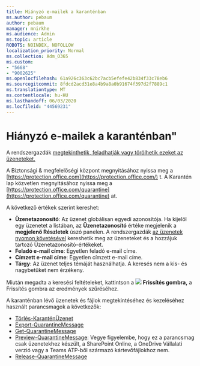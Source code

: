 ```yaml
---
title: Hiányzó e-mailek a karanténban
ms.author: pebaum
author: pebaum
manager: mnirkhe
ms.audience: Admin
ms.topic: article
ROBOTS: NOINDEX, NOFOLLOW
localization_priority: Normal
ms.collection: Adm_O365
ms.custom:
- "5668"
- "9002625"
ms.openlocfilehash: 61a926c363c62bc7acb5efefe42b834f33c78eb6
ms.sourcegitcommit: 8fdcd2acd31e8a4b9a8a0b91674f397d2f7889c1
ms.translationtype: MT
ms.contentlocale: hu-HU
ms.lasthandoff: 06/03/2020
ms.locfileid: "44569231"
---
```

# <a name="missing-emails-in-quarantine"></a>Hiányzó e-mailek a karanténban"

A rendszergazdák [megtekinthetik, feladhatják vagy törölhetik ezeket az üzeneteket.](https://docs.microsoft.com/microsoft-365/security/office-365-security/manage-quarantined-messages-and-files?view=o365-worldwide)

A Biztonsági & megfelelőségi központ megnyitásához nyissa meg a [https://protection.office.com](https://protection.office.com/) t. A Karantén lap közvetlen megnyitásához nyissa meg a [https://protection.office.com/quarantine](https://protection.office.com/quarantine) at.  

A következő értékek szerint kereshet:  

- **Üzenetazonosító**: Az üzenet globálisan egyedi azonosítója. Ha kijelöl egy üzenetet a listában, az **Üzenetazonosító** értéke megjelenik a **megjelenő Részletek** úszó panelen. A rendszergazdák [az üzenetek nyomon követésével](https://docs.microsoft.com/microsoft-365/security/office-365-security/message-trace-scc?view=o365-worldwide) kereshetik meg az üzeneteket és a hozzájuk tartozó Üzenetazonosító-értékeket.
- **Feladó e-mail címe**: Egyetlen feladó e-mail címe.
- **Címzett e-mail címe**: Egyetlen címzett e-mail címe.
- **Tárgy**: Az üzenet teljes témáját használhatja. A keresés nem a kis- és nagybetűket nem érzékeny.

Miután megadta a keresési feltételeket, kattintson a ![ ](https://docs.microsoft.com/microsoft-365/media/scc-quarantine-refresh.png?view=o365-worldwide) **Frissítés gombra,** a Frissítés gombra az eredmények szűréséhez.  

A karanténban lévő üzenetek és fájlok megtekintéséhez és kezeléséhez használt parancsmagok a következők:
- [Törlés-KaranténÜzenet](https://docs.microsoft.com/powershell/module/exchange/delete-quarantinemessage)
- [Export-QuarantineMessage](https://docs.microsoft.com/powershell/module/exchange/export-quarantinemessage)
- [Get-QuarantineMessage](https://docs.microsoft.com/powershell/module/exchange/get-quarantinemessage)
- [Preview-QuarantineMessage](https://docs.microsoft.com/powershell/module/exchange/preview-quarantinemessage): Vegye figyelembe, hogy ez a parancsmag csak üzenetekhez készült, a SharePoint Online, a OneDrive Vállalati verzió vagy a Teams ATP-ből származó kártevőfájlokhoz nem.
- [Release-QuarantineMessage](https://docs.microsoft.com/powershell/module/exchange/release-quarantinemessage)